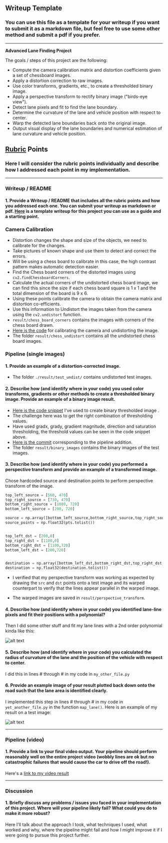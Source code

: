 ## Writeup Template

### You can use this file as a template for your writeup if you want to submit it as a markdown file, but feel free to use some other method and submit a pdf if you prefer.

---

**Advanced Lane Finding Project**

The goals / steps of this project are the following:

* Compute the camera calibration matrix and distortion coefficients given a set of chessboard images.
* Apply a distortion correction to raw images.
* Use color transforms, gradients, etc., to create a thresholded binary image.
* Apply a perspective transform to rectify binary image ("birds-eye view").
* Detect lane pixels and fit to find the lane boundary.
* Determine the curvature of the lane and vehicle position with respect to center.
* Warp the detected lane boundaries back onto the original image.
* Output visual display of the lane boundaries and numerical estimation of lane curvature and vehicle position.

[//]: # (Image References)

[image1]: ./result/test_undist.jpg "Undistorted"
[image2]: ./test_images/test1.jpg "Road Transformed"
[image3]: ./examples/binary_combo_example.jpg "Binary Example"
[image4]: ./examples/warped_straight_lines.jpg "Warp Example"
[image5]: ./examples/color_fit_lines.jpg "Fit Visual"
[image6]: ./examples/example_output.jpg "Output"
[video1]: ./project_video.mp4 "Video"

## [Rubric](https://review.udacity.com/#!/rubrics/571/view) Points

### Here I will consider the rubric points individually and describe how I addressed each point in my implementation.  

---

### Writeup / README

#### 1. Provide a Writeup / README that includes all the rubric points and how you addressed each one.  You can submit your writeup as markdown or pdf.  [Here](https://github.com/udacity/CarND-Advanced-Lane-Lines/blob/master/writeup_template.md) is a template writeup for this project you can use as a guide and a starting point.  



### Camera Calibration
- Distortion changes the shape and size of the objects, we need to calibrate for the changes.
- Take pictures of known shape and use them to detect and correct the errors.
- Will be using a chess board to calibrate in this case, the high contrast pattern makes automatic detection easier.
- Find the Chess board corners of the distorted images using `cv2.findChessboardCorners`.
- Calculate the actual corners of the undistorted chess board image, we can find this since the size if each chess board
  square is 1 x 1 and the total dimension of the board is 9 x 6.
- Using these points calibrate the camera to obtain the camera matrix and distortion co-efficients.
- Use this information to Undistort the images taken from the camera using the  `cv2.undistort` function.
- `result/chess_board_corners` contains the images with corners of the chess board drawn.
- [Here is the code](https://gist.github.com/hackintoshrao/5b40dd4a1ba814c7fb26569f50510e23) for calibrating the camera and       undistorting the image.
- The folder `result/chess_undistort` contains all the undistorted chess board images.

### Pipeline (single images)

#### 1. Provide an example of a distortion-corrected image.

- The folder `./result/test_undist/` contains undistorted test images.

#### 2. Describe how (and identify where in your code) you used color transforms, gradients or other methods to create a thresholded binary image.  Provide an example of a binary image result.
- [Here is the code snippet](https://gist.github.com/hackintoshrao/db8e5438b3f41850f4a5a4131ac60acb) I've used to create binary thresholded image .
- The challenge here was to get the right combination of thresholding values.
- Have used gradx, grady, gradient magnitude, direction and saturation thresholding, the threshold values can be seen in the code snippet above.
- [Here is the commit](https://github.com/hackintoshrao/advance-lane-finding/commit/88ebb21db5f377f82165453d782c3e83224f4035) corresponding to the pipeline addition.
- The folder `result/binary_images` contains the binary images of the test images.



#### 3. Describe how (and identify where in your code) you performed a perspective transform and provide an example of a transformed image.

Chose hardcoded source and destination points to perform perspective transform of the image.

```python
top_left_source = [560, 470]
top_right_source = [730, 470]
bottom_right_source = [1080, 720]
bottom_left_source = [200, 720]

source = np.array([bottom_left_source,bottom_right_source,top_right_source,top_left_source])
source_points = np.float32(pts.tolist())


top_left_dst = [200,0]
top_right_dst = [1100,0]
bottom_right_dst = [1100,720]
bottom_left_dst = [200,720]


destination = np.array([bottom_left_dst,bottom_right_dst,top_right_dst,top_left_dst])
destination = np.float32(destination.tolist())
```


- I verified that my perspective transform was working as expected by drawing the `src` and `dst` points onto a test image and its warped counterpart to verify that the lines appear parallel in the warped image.

- The warped images are saved in `result/perspective_transform`.

#### 4. Describe how (and identify where in your code) you identified lane-line pixels and fit their positions with a polynomial?

Then I did some other stuff and fit my lane lines with a 2nd order polynomial kinda like this:

![alt text][image5]

#### 5. Describe how (and identify where in your code) you calculated the radius of curvature of the lane and the position of the vehicle with respect to center.

I did this in lines # through # in my code in `my_other_file.py`

#### 6. Provide an example image of your result plotted back down onto the road such that the lane area is identified clearly.

I implemented this step in lines # through # in my code in `yet_another_file.py` in the function `map_lane()`.  Here is an example of my result on a test image:

![alt text][image6]

---

### Pipeline (video)

#### 1. Provide a link to your final video output.  Your pipeline should perform reasonably well on the entire project video (wobbly lines are ok but no catastrophic failures that would cause the car to drive off the road!).

Here's a [link to my video result](./project_video.mp4)

---

### Discussion

#### 1. Briefly discuss any problems / issues you faced in your implementation of this project.  Where will your pipeline likely fail?  What could you do to make it more robust?

Here I'll talk about the approach I took, what techniques I used, what worked and why, where the pipeline might fail and how I might improve it if I were going to pursue this project further.  
